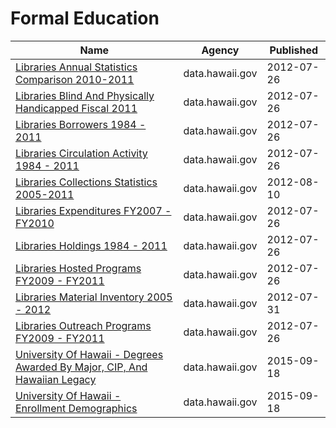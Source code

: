 # Formal Education

Name | Agency | Published
---- | ---- | ---------
[Libraries Annual Statistics Comparison 2010-2011](../socrata/utt5-rg7n.md) | data.hawaii.gov | 2012-07-26
[Libraries Blind And Physically Handicapped Fiscal 2011](../socrata/nd3u-89v6.md) | data.hawaii.gov | 2012-07-26
[Libraries Borrowers 1984 - 2011](../socrata/uzs2-uayh.md) | data.hawaii.gov | 2012-07-26
[Libraries Circulation Activity 1984 - 2011](../socrata/ky64-e4mx.md) | data.hawaii.gov | 2012-07-26
[Libraries Collections Statistics 2005-2011](../socrata/g4rv-58tp.md) | data.hawaii.gov | 2012-08-10
[Libraries Expenditures FY2007 - FY2010](../socrata/cqxe-ukdd.md) | data.hawaii.gov | 2012-07-26
[Libraries Holdings 1984 - 2011](../socrata/rdtc-xuie.md) | data.hawaii.gov | 2012-07-26
[Libraries Hosted Programs FY2009 - FY2011](../socrata/3af5-md85.md) | data.hawaii.gov | 2012-07-26
[Libraries Material Inventory 2005 - 2012](../socrata/cip4-gcsk.md) | data.hawaii.gov | 2012-07-31
[Libraries Outreach Programs FY2009 - FY2011](../socrata/ekm4-ugtg.md) | data.hawaii.gov | 2012-07-26
[University Of Hawaii - Degrees Awarded By Major, CIP, And Hawaiian Legacy](../socrata/7bfs-svqv.md) | data.hawaii.gov | 2015-09-18
[University Of Hawaii - Enrollment Demographics](../socrata/fkt2-a2fc.md) | data.hawaii.gov | 2015-09-18

